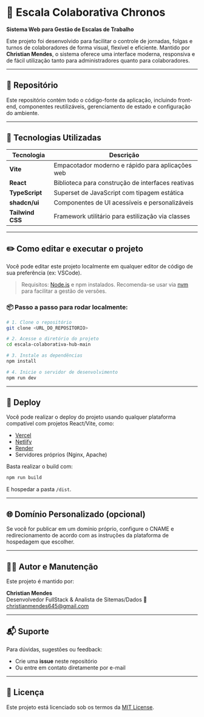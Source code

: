 
# 📅 Escala Colaborativa Chronos

**Sistema Web para Gestão de Escalas de Trabalho**

Este projeto foi desenvolvido para facilitar o controle de jornadas, folgas e turnos de colaboradores de forma visual, flexível e eficiente. Mantido por **Christian Mendes**, o sistema oferece uma interface moderna, responsiva e de fácil utilização tanto para administradores quanto para colaboradores.

---

## 🔗 Repositório

Este repositório contém todo o código-fonte da aplicação, incluindo front-end, componentes reutilizáveis, gerenciamento de estado e configuração do ambiente.

---

## 🧰 Tecnologias Utilizadas

| Tecnologia     | Descrição                                              |
|----------------|--------------------------------------------------------|
| **Vite**       | Empacotador moderno e rápido para aplicações web       |
| **React**      | Biblioteca para construção de interfaces reativas      |
| **TypeScript** | Superset de JavaScript com tipagem estática            |
| **shadcn/ui**  | Componentes de UI acessíveis e personalizáveis         |
| **Tailwind CSS** | Framework utilitário para estilização via classes   |

---

## ✏️ Como editar e executar o projeto

Você pode editar este projeto localmente em qualquer editor de código de sua preferência (ex: VSCode).

> Requisitos: [Node.js](https://nodejs.org/) e npm instalados. Recomenda-se usar via [nvm](https://github.com/nvm-sh/nvm) para facilitar a gestão de versões.

### 📦 Passo a passo para rodar localmente:

```bash
# 1. Clone o repositório
git clone <URL_DO_REPOSITORIO>

# 2. Acesse o diretório do projeto
cd escala-colaborativa-hub-main

# 3. Instale as dependências
npm install

# 4. Inicie o servidor de desenvolvimento
npm run dev
```

---

## 🚀 Deploy

Você pode realizar o deploy do projeto usando qualquer plataforma compatível com projetos React/Vite, como:

- [Vercel](https://vercel.com/)
- [Netlify](https://netlify.com/)
- [Render](https://render.com/)
- Servidores próprios (Nginx, Apache)

Basta realizar o build com:

```bash
npm run build
```

E hospedar a pasta `/dist`.

---

## 🌐 Domínio Personalizado (opcional)

Se você for publicar em um domínio próprio, configure o CNAME e redirecionamento de acordo com as instruções da plataforma de hospedagem que escolher.

---

## 👨‍💻 Autor e Manutenção

Este projeto é mantido por:

**Christian Mendes**  
Desenvolvedor FullStack & Analista de Sitemas/Dados 
📧 christianmendes645@gmail.com

---

## 📬 Suporte

Para dúvidas, sugestões ou feedback:

- Crie uma **issue** neste repositório
- Ou entre em contato diretamente por e-mail

---

## 📄 Licença

Este projeto está licenciado sob os termos da [MIT License](LICENSE).
